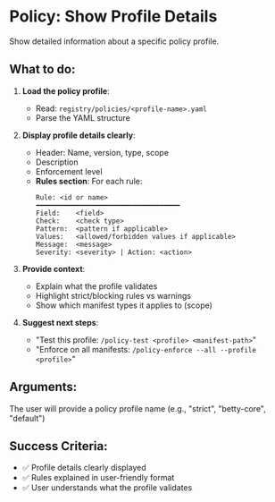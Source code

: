# Policy: Show Profile Details

Show detailed information about a specific policy profile.

## What to do:

1. **Load the policy profile**:
   - Read: `registry/policies/<profile-name>.yaml`
   - Parse the YAML structure

2. **Display profile details clearly**:
   - Header: Name, version, type, scope
   - Description
   - Enforcement level
   - **Rules section**: For each rule:
     ```
     Rule: <id or name>
     ━━━━━━━━━━━━━━━━━━━━━━━━━━━━━━━━━━━━
     Field:    <field>
     Check:    <check type>
     Pattern:  <pattern if applicable>
     Values:   <allowed/forbidden values if applicable>
     Message:  <message>
     Severity: <severity> | Action: <action>
     ```

3. **Provide context**:
   - Explain what the profile validates
   - Highlight strict/blocking rules vs warnings
   - Show which manifest types it applies to (scope)

4. **Suggest next steps**:
   - "Test this profile: `/policy-test <profile> <manifest-path>`"
   - "Enforce on all manifests: `/policy-enforce --all --profile <profile>`"

## Arguments:

The user will provide a policy profile name (e.g., "strict", "betty-core", "default")

## Success Criteria:

- ✅ Profile details clearly displayed
- ✅ Rules explained in user-friendly format
- ✅ User understands what the profile validates
